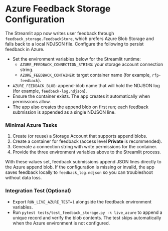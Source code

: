 # Azure Feedback Storage Configuration

The Streamlit app now writes user feedback through `feedback_storage.FeedbackStore`,
which prefers Azure Blob Storage and falls back to a local NDJSON file. Configure the
following to persist feedback in Azure.

- Set the environment variables below for the Streamlit runtime:
  - `AZURE_FEEDBACK_CONNECTION_STRING`: your storage account connection string.
  - `AZURE_FEEDBACK_CONTAINER`: target container name (for example, `rfp-feedback`).
- `AZURE_FEEDBACK_BLOB`: append-blob name that will hold the NDJSON log (for example, `feedback-log.ndjson`).
- Ensure the container exists. The app creates it automatically when permissions allow.
- The app also creates the append blob on first run; each feedback submission is appended as a single NDJSON line.

### Minimal Azure Tasks

1. Create (or reuse) a Storage Account that supports append blobs.
2. Create a container for feedback (access level **Private** is recommended).
3. Generate a connection string with write permissions for the container.
4. Provide the three environment variables above to the Streamlit process.

With these values set, feedback submissions append JSON lines directly to the Azure
append blob. If the configuration is missing or invalid, the app saves feedback
locally to `feedback_log.ndjson` so you can troubleshoot without data loss.

### Integration Test (Optional)

- Export `RUN_LIVE_AZURE_TEST=1` alongside the feedback environment variables.
- Run `pytest tests/test_feedback_storage.py -k live_azure` to append a unique
  record and verify the blob contents. The test skips automatically when the
  Azure environment is not configured.
